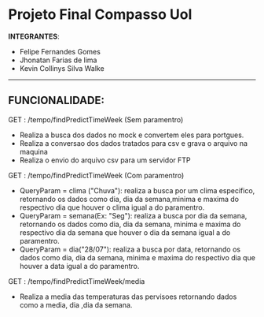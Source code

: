 # Projeto Final Compasso Uol
**INTEGRANTES**:
 * Felipe Fernandes Gomes
 * Jhonatan Farias de lima
 * Kevin Collinys Silva Walke
 
---
## FUNCIONALIDADE: 

GET : /tempo/findPredictTimeWeek (Sem paramentro)
 * Realiza a busca dos dados no mock e convertem eles para portgues.
 * Realiza a conversao dos dados tratados para csv e grava o arquivo na maquina
 * Realiza o envio do arquivo csv para um servidor FTP
 
GET : /tempo/findPredictTimeWeek (Com paramentro)
  * QueryParam = clima ("Chuva"): realiza a busca por um clima especifico, retornando os dados como dia, dia da semana,minima e maxima do respectivo dia que houver o clima igual a do paramentro.
  * QueryParam = semana(Ex: "Seg"): realiza a busca por dia da semana, retornando os dados como dia, dia da semana, minima e maxima do respectivo dia da semana que houver o dia da semana igual a do paramentro.
  * QueryParam = dia("28/07"): realiza a busca por data, retornando os dados como dia, dia da semana, minima e maxima do respectivo dia que houver a data igual a do paramentro.

 
GET : /tempo/findPredictTimeWeek/media 
  * Realiza a media das temperaturas das pervisoes retornando dados como a media, dia ,dia da semana.
  
